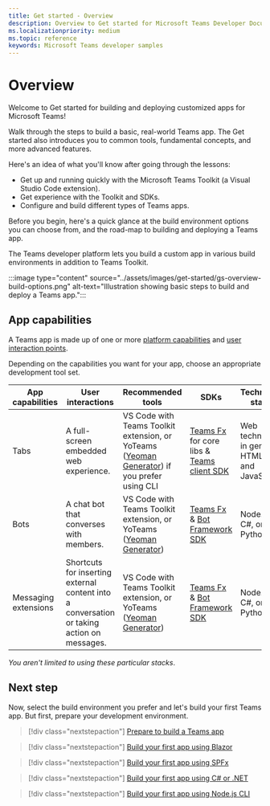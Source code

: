 ```yaml
---
title: Get started - Overview
description: Overview to Get started for Microsoft Teams Developer Documentation
ms.localizationpriority: medium
ms.topic: reference
keywords: Microsoft Teams developer samples
---
```

# Overview

Welcome to Get started for building and deploying customized apps for Microsoft Teams!

Walk through the steps to build a basic, real-world Teams app. The Get started also introduces you to common tools, fundamental concepts, and more advanced features.

Here's an idea of what you'll know after going through the lessons:

- Get up and running quickly with the Microsoft Teams Toolkit (a Visual Studio Code extension).
- Get experience with the Toolkit and SDKs.
- Configure and build different types of Teams apps.

Before you begin, here's a quick glance at the build environment options you can choose from, and the road-map to building and deploying a Teams app.

The Teams developer platform lets you build a custom app in various build environments in addition to Teams Toolkit.

:::image type="content" source="../assets/images/get-started/gs-overview-build-options.png" alt-text="Illustration showing basic steps to build and deploy a Teams app.":::

## App capabilities

A Teams app is made up of one or more [platform capabilities](../concepts/capabilities-overview.md) and [user interaction points](../concepts/extensibility-points.md).

Depending on the capabilities you want for your app, choose an appropriate development tool set.

| App capabilities | User interactions | Recommended tools | SDKs | Technology stacks |
|--------|-------------|--------|--------|--------|
| Tabs | A full-screen embedded web experience. | VS Code with Teams Toolkit extension, or YoTeams ([Yeoman Generator](https://github.com/pnp/generator-teams/blob/master/docs/docs/tutorials/build-your-first-microsoft-teams-app.md)) if you prefer using CLI| [Teams Fx](/javascript/api/@microsoft/teamsfx/?view=msteams-client-js-latest) for core libs & [Teams client SDK](javascript/api/overview/msteams-client?view=msteams-client-js-latest) | Web technology in general, HTML, CSS, and JavaScript |
| Bots | A chat bot that converses with members. | VS Code with Teams Toolkit extension, or YoTeams ([Yeoman Generator](https://github.com/pnp/generator-teams/blob/master/docs/docs/tutorials/build-your-first-microsoft-teams-app.md)) | [Teams Fx](/javascript/api/@microsoft/teamsfx/?view=msteams-client-js-latest) & [Bot Framework SDK](https://dev.botframework.com/) | Node.js, C#, or Python |
| Messaging extensions | Shortcuts for inserting external content into a conversation or taking action on messages. | VS Code with Teams Toolkit extension, or YoTeams ([Yeoman Generator](https://github.com/pnp/generator-teams/blob/master/docs/docs/tutorials/build-your-first-microsoft-teams-app.md)) | [Teams Fx](/javascript/api/@microsoft/teamsfx/?view=msteams-client-js-latest) & [Bot Framework SDK](https://dev.botframework.com/) | Node.js, C#, or Python |

*You aren't limited to using these particular stacks*.

## Next step

Now, select the build environment you prefer and let's build your first Teams app. But first, prepare your development environment.

> [!div class="nextstepaction"]
> [Prepare to build a Teams app](prerequisites.md)

> [!div class="nextstepaction"]
> [Build your first app using Blazor](blazor-app-prerequisites.md)

> [!div class="nextstepaction"]
> [Build your first app using SPFx](spfx-app-prerequisites.md)

> [!div class="nextstepaction"]
> [Build your first app using C# or .NET](get-started-dotnet-app-studio.md)

> [!div class="nextstepaction"]
> [Build your first app using Node.js CLI](get-started-nodejs-app-studio.md)